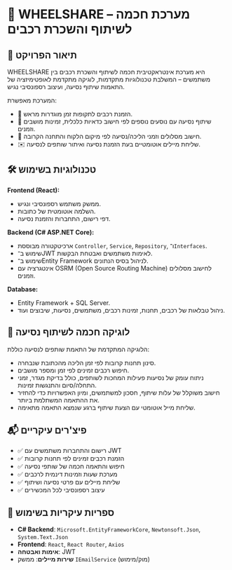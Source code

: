 # 🚗 WHEELSHARE – מערכת חכמה לשיתוף והשכרת רכבים

## 🎯 תיאור הפרויקט

WHEELSHARE היא מערכת אינטראקטיבית חכמה לשיתוף והשכרת רכבים בין משתמשים – המשלבת טכנולוגיות מתקדמות, לוגיקה מתקדמת לאופטימיזציה של התאמות שיתוף נסיעה, ועיצוב רספונסיבי נגיש.

המערכת מאפשרת:
- 📅 הזמנת רכבים לתקופות זמן מוגדרות מראש.
- 🤝 שיתוף נסיעה עם נוסעים נוספים לפי חישוב כדאיות כלכלית, זמינות מושבים וזמנים.
- 📍 חישוב מסלולים וזמני הליכה/נסיעה לפי מיקום הלקוח והתחנה הקרובה.
- ✉️ שליחת מיילים אוטומטיים בעת הזמנת נסיעה ואיתור שותפים לנסיעה.

## 🛠️ טכנולוגיות בשימוש

**Frontend (React):**
- ממשק משתמש רספונסיבי ונגיש.
- השלמה אוטומטית של כתובות.
- דפי רישום, התחברות והזמנת נסיעה.

**Backend (C# ASP.NET Core):**
- ארכיטקטורה מבוססת `Controller`, `Service`, `Repository`, ו־`Interfaces`.
- שימוש ב־JWT לאימות משתמשים ואבטחת הבקשות.
- שימוש ב־Entity Framework לניהול בסיס הנתונים.
- אינטגרציה עם OSRM (Open Source Routing Machine) לחישוב מסלולים וזמנים.

**Database:**
- Entity Framework + SQL Server.
- ניהול טבלאות של רכבים, תחנות, זמינות רכבים, משתמשים, נסיעות, שיבוצים ועוד.

## 🤖 לוגיקה חכמה לשיתוף נסיעה

הלוגיקה המתקדמת של התאמת שותפים לנסיעה כוללת:
- סינון תחנות קרובות לפי זמן הליכה מהכתובת שנבחרה.
- חיפוש רכבים זמינים לפי זמן ומספר מושבים.
- ניתוח עומק של נסיעות פעילות המחכות לשותפים, כולל בדיקת מגדר, זמני התחלה/סיום והתנגשות זמינות.
- חישוב משוקלל של עלות שיתוף, חסכון למשתמשים, ומיון האפשרויות כדי להחזיר את ההתאמה המשתלמת ביותר.
- שליחת מייל אוטומטי עם הצעת שיתוף ברגע שנמצא התאמה מתאימה.

## 📬 פיצ'רים עיקריים

- ✅ רישום והתחברות משתמשים עם JWT
- ✅ הזמנת רכבים זמינים לפי תחנות קרובות
- ✅ חיפוש והתאמה חכמה של שותפי נסיעה
- ✅ מערכת שעות וזמינות דינמית לרכבים
- ✅ שליחת מיילים עם פרטי נסיעה ושיתוף
- ✅ עיצוב רספונסיבי לכל המכשירים

## 🧠 ספריות עיקריות בשימוש

- **C# Backend**: `Microsoft.EntityFrameworkCore`, `Newtonsoft.Json`, `System.Text.Json`
- **Frontend**: `React`, `React Router`, `Axios`
- **אימות ואבטחה**: JWT
- **שירות מיילים**: ממשק `IEmailService` (מוק/מימוש)
